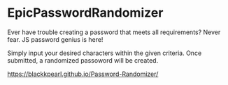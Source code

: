 # EpicPasswordRandomizer
Ever have trouble creating a password that meets all requirements? Never fear. JS password genius is here! 

Simply input your desired characters within the given criteria. Once submitted, a randomized passoword will be created. 

https://blackkpearl.github.io/Password-Randomizer/

